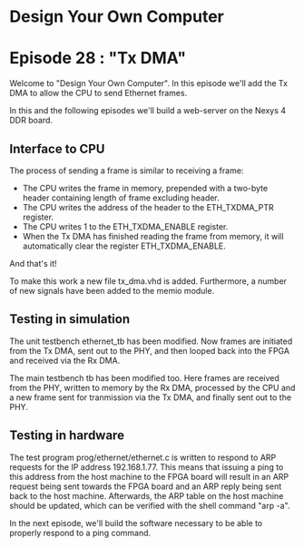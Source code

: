 # Design Your Own Computer
# Episode 28 : "Tx DMA"
 
Welcome to "Design Your Own Computer".  In this episode we'll add the Tx DMA to
allow the CPU to send Ethernet frames.

In this and the following episodes we'll build a web-server on the Nexys 4 DDR
board.

## Interface to CPU
The process of sending a frame is similar to receiving a frame:
* The CPU writes the frame in memory, prepended with a two-byte header
  containing length of frame excluding header.
* The CPU writes the address of the header to the ETH\_TXDMA\_PTR register.
* The CPU writes 1 to the ETH\_TXDMA\_ENABLE register.
* When the Tx DMA has finished reading the frame from memory, it will
  automatically clear the register ETH\_TXDMA\_ENABLE.

And that's it!

To make this work a new file tx\_dma.vhd is added.
Furthermore, a number of new signals have been added to the memio module.

## Testing in simulation
The unit testbench ethernet\_tb has been modified. Now frames are initiated
from the Tx DMA, sent out to the PHY, and then looped back into the FPGA and
received via the Rx DMA.

The main testbench tb has been modified too. Here frames are received from the
PHY, written to memory by the Rx DMA, processed by the CPU and a new frame sent
for tranmission via the Tx DMA, and finally sent out to the PHY.

## Testing in hardware
The test program prog/ethernet/ethernet.c is written to respond to ARP requests
for the IP address 192.168.1.77. This means that issuing a ping to this address
from the host machine to the FPGA board will result in an ARP request being
sent towards the FPGA board and an ARP reply being sent back to the host
machine. Afterwards, the ARP table on the host machine should be updated, which
can be verified with the shell command "arp -a".

In the next episode, we'll build the software necessary to be able to properly
respond to a ping command.

